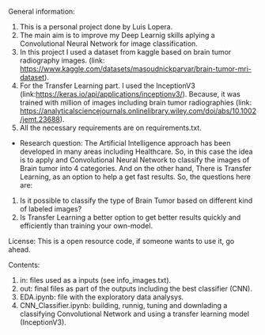 General information:
1. This is a personal project done by Luis Lopera.
2. The main aim is to improve my Deep Learnig skills aplying a Convolutional Neural Network for image classification.
3. In this project I used a dataset from kaggle based on brain tumor radiography images.
(link: https://www.kaggle.com/datasets/masoudnickparvar/brain-tumor-mri-dataset).
4. For the Transfer Learning part. I used the InceptionV3 (link:https://keras.io/api/applications/inceptionv3/). Because, it was trained with million of images including brain tumor radiographies (link: https://analyticalsciencejournals.onlinelibrary.wiley.com/doi/abs/10.1002/jemt.23688).
5. All the necessary requirements are on requirements.txt.

- Research question:
The Artificial Intelligence approach has been developed in many areas including Healthcare. So, in this case the idea is to apply and Convolutional Neural Network to classify the images of Brain tumor into 4 categories. And on the other hand, There is Transfer Learning, as an option to help a get fast results. So, the questions here are:

1. Is it possible to classify the type of Brain Tumor based on different kind of labeled images?
2. Is Transfer Learning a better option to get better results quickly and efficiently than training your own-model.

License:
This is a open resource code, if someone wants to use it, go ahead.

Contents:
1. in: files used as a inputs (see info_images.txt).
2. out: final files as part of the outputs including the best classifier (CNN).
3. EDA.ipynb: file with the exploratory data analysys.
4. CNN_Classifier.ipynb: building, runnig, tuning and downlading a classifying Convolutional Network and using a transfer learning model (InceptionV3).